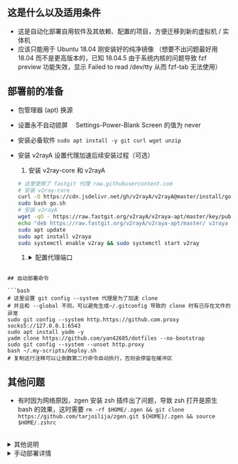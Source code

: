 ## 这是什么以及适用条件

- 这是自动化部署自用软件及其依赖、配置的项目，方便迁移到新的虚拟机 / 实体机
- 应该只能用于 Ubuntu 18.04 刚安装好的纯净镜像 （想要不出问题最好用 18.04 而不是更高版本的，已知 18.04.5 由于系统内核的问题导致 fzf preview 功能失效，显示 Failed to read /dev/tty 从而 fzf-tab 无法使用）

## 部署前的准备

- 包管理器 (apt) 换源
- 设置永不自动锁屏　 Settings-Power-Blank Screen 的值为 never
- 安装必备软件 `sudo apt install -y git curl wget unzip`
- 安装 v2rayA 设置代理加速后续安装过程（可选）

  1. 安装 v2ray-core 和 v2rayA

  ```bash
  # 这里使用了 fastgit 代理 raw.githubusercontent.com
  # 安装 v2ray-core
  curl -O https://cdn.jsdelivr.net/gh/v2rayA/v2rayA@master/install/go.sh
  sudo bash go.sh
  # 安装 v2rayA
  wget -qO - https://raw.fastgit.org/v2rayA/v2raya-apt/master/key/public-key.asc | sudo apt-key add -
  echo "deb https://raw.fastgit.org/v2rayA/v2raya-apt/master/ v2raya main" | sudo tee /etc/apt/sources.list.d/v2raya.list
  sudo apt update
  sudo apt install v2raya
  sudo systemctl enable v2ray && sudo systemctl start v2ray
  ```

  1. <details>
     <summary>配置代理端口</summary>
        1. 浏览器打开localhost:2017
        2.

    </details>

````

## 自动部署命令

```bash
# 这里设置 git config --system 代理是为了加速 clone　
# 并且和 --global 不同，可以避免生成~/.gitconfig 导致的 clone 时有已存在文件的异常
sudo git config --system http.https://github.com.proxy socks5://127.0.0.1:6543
sudo apt install yadm -y
yadm clone https://github.com/yan42685/dotfiles --no-bootstrap
sudo git config --system --unset http.proxy
bash ~/.my-scripts/deploy.sh
# 复制这行注释可以让倒数第二行命令自动执行，否则会停留在缓冲区
````

## 其他问题

- 有时因为网络原因，zgen 安装 zsh 插件出了问题，导致 zsh 打开是原生 bash 的效果，这时需要 `rm -rf $HOME/.zgen && git clone https://github.com/tarjoilija/zgen.git ${HOME}/.zgen && source $HOME/.zshrc`

<br>
<details>
<summary>其他说明</summary>

- dotfiles 里的.local/share/nvim/site/autoload/plug.vim 是 vim-plug 插件管理器的源文件，意味着不会更新 vim-plug 了
- 为了避免 npm install -g 安装到 /usr/local/lib 里导致的普通用户权限问题，本配置默认将 npm 包安装到 \$HOME/.npm-packages 里
- 用 fastgit 可以加速 git clone 和 wget 下载 [FastGit 传送门](https://doc.fastgit.org/zh-cn/guide.html#web-%E7%9A%84%E4%BD%BF%E7%94%A8)

</details>

<details>
<summary>手动部署详情</summary>

## 依赖

- pyenv

```bash
sudo apt install -y make build-essential libssl-dev zlib1g-dev libbz2-dev
libreadline-dev libsqlite3-dev wget curl llvm libncurses5-dev libncursesw5-dev
xz-utils tk-dev libffi-dev liblzma-dev python-openssl git
```

```bash
git clone https://github.com/yyuu/pyenv.git ~/.pyenv
```

- python3, pip3
- node, npm
- snap
- zsh
- zgen
- nvim
- neovim-remote `pip3 install neovim-remote`
- lua
- trash
- ccls （from snap)
- universal ctags
- global
- NerdFont 终端字体：SauceCodePro NF
  (regular+bold+italic+bold italic) 或 DroidSansMono NF
- eslint prettier pylint autopep8 cppcheck clang-format
- rg
- fzf
- tmux (tmux-finger 插件依赖 gawk 包，`sudo apt install gawk`)

# 其他非必须工具推荐

- zeal 查看各种离线文档
- nnn 文件管理器
- bat 略好看的 cat
- 无道词典
- gdb-dashboard 更好看的 gdb
- 如果是用的 gnome-terminal, 可以考虑从`https://github.com/Mayccoll/Gogh`安装比较好看
  的主题（暂时用 material )
- asynctask (`mkdir ~/github && cd ~/github && git clone --depth 1 https://github.com/skywind3000/asynctasks.vim && ln -s ~/github/asynctasks.vim/bin/asynctask ~/.local/bin`)
- Alacritty （这个终端模拟器不能正常显示 emoji, 其他都挺好）
- syncthing.x64 （同步工具）
- Joplin 记笔记

## 如何在远程机器上使用本地 zsh

[https://github.com/rutchkiwi/copyzshell](https://github.com/rutchkiwi/copyzshell)

```bash
git clone https://github.com/rutchkiwi/copyzshell.git ~ZSH_CUSTOM/plugins/copyzshell
```

```bash
copyzshell <remote machine>
```

## 如何在远程机器上使用本地 vim

[https://unix.stackexchange.com/questions/202918/how-do-i-remotely-edit-files-via-ssh](https://unix.stackexchange.com/questions/202918/how-do-i-remotely-edit-files-via-ssh)

使用 sshfs 把远程文件夹 mount 到本地

</details>
